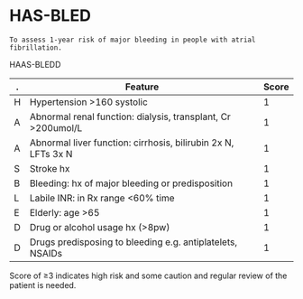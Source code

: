 # HAS-BLED

	To assess 1-year risk of major bleeding in people with atrial fibrillation.
	
HAAS-BLEDD

. | Feature | Score
-- | -- | --
H | Hypertension >160 systolic | 1
A | Abnormal renal function: dialysis, transplant, Cr >200umol/L | 1
A | Abnormal liver function: cirrhosis, bilirubin 2x N, LFTs 3x N | 1
S | Stroke hx | 1
B | Bleeding: hx of major bleeding or predisposition | 1
L | Labile INR: in Rx range <60% time | 1
E | Elderly: age >65 | 1
D | Drug or alcohol usage hx (>8pw) | 1
D | Drugs predisposing to bleeding e.g. antiplatelets, NSAIDs | 1

Score of ≥3 indicates high risk and some caution and regular review of the patient is needed.